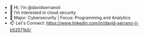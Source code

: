 - 👋 Hi, I’m @davidserranoii
- 👀 I’m interested in cloud security
- 💞️ Major: Cybersecurity | Focus: Programming and Analytics
- 📫 Let's Connect: https://www.linkedin.com/in/david-serrano-ii-b52571b5/

<!---
davidserranoii/davidserranoii is a ✨ special ✨ repository because its `README.md` (this file) appears on your GitHub profile.
You can click the Preview link to take a look at your changes.
--->
